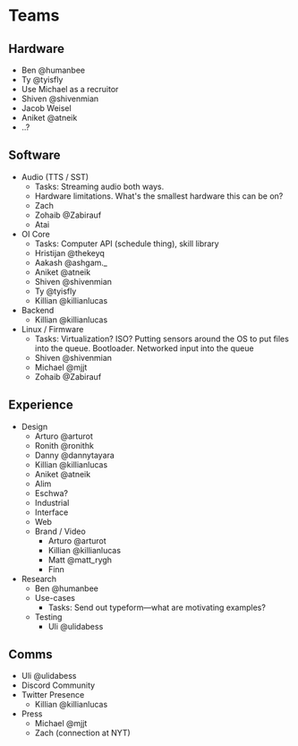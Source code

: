 # Teams

## Hardware
- Ben @humanbee
- Ty @tyisfly
- Use Michael as a recruitor
- Shiven @shivenmian
- Jacob Weisel
- Aniket @atneik
- ..?

## Software
- Audio (TTS / SST)
  - Tasks: Streaming audio both ways.
  - Hardware limitations. What's the smallest hardware this can be on?
  - Zach
  - Zohaib @Zabirauf
  - Atai
- OI Core
  - Tasks: Computer API (schedule thing), skill library
  - Hristijan @thekeyq
  - Aakash @ashgam._
  - Aniket @atneik
  - Shiven @shivenmian
  - Ty @tyisfly
  - Killian @killianlucas
- Backend
  - Killian @killianlucas
- Linux / Firmware
  - Tasks: Virtualization? ISO? Putting sensors around the OS to put files into the queue. Bootloader. Networked input into the queue
  - Shiven @shivenmian
  - Michael @mjjt
  - Zohaib @Zabirauf

## Experience
- Design
  - Arturo @arturot
  - Ronith @ronithk
  - Danny @dannytayara
  - Killian @killianlucas
  - Aniket @atneik
  - Alim
  - Eschwa?
  - Industrial
  - Interface
  - Web
  - Brand / Video
    - Arturo @arturot
    - Killian @killianlucas
    - Matt @matt_rygh
    - Finn
- Research
  - Ben @humanbee
  - Use-cases
    - Tasks: Send out typeform—what are motivating examples?
  - Testing
    - Uli @ulidabess

## Comms
- Uli @ulidabess
- Discord Community
- Twitter Presence
  - Killian @killianlucas
- Press
  - Michael @mjjt
  - Zach (connection at NYT)
